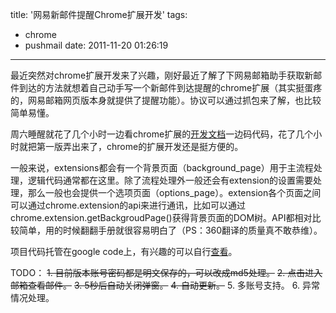 title: '网易新邮件提醒Chrome扩展开发'
tags:
  - chrome
  - pushmail
date: 2011-11-20 01:26:19
---

最近突然对chrome扩展开发来了兴趣，刚好最近了解了下网易邮箱助手获取新邮件到达的方法就想着自己动手写一个新邮件到达提醒的chrome扩展（其实挺蛋疼的，网易邮箱网页版本身就提供了提醒功能）。协议可以通过抓包来了解，也比较简单易懂。

周六睡醒就花了几个小时一边看chrome扩展的[开发文档](http://open.chrome.360.cn/html/dev_manifest.html)一边码代码，花了几个小时就把第一版弄出来了，chrome的扩展开发还是挺方便的。

一般来说，extensions都会有一个背景页面（background_page）用于主流程处理，逻辑代码通常都在这里。除了流程处理外一般还会有extension的设置需要处理，那么一般也会提供一个选项页面（options_page）。extension各个页面之间可以通过chrome.extension的api来进行通讯，比如可以通过chrome.extension.getBackgroudPage()获得背景页面的DOM树。API都相对比较简单，用的时候翻翻手册就很容易明白了（PS：360翻译的质量真不敢恭维）。

项目代码托管在google code上，有兴趣的可以自行[查看](http://code.google.com/p/nmpush/)。

TODO：
<del> 1\. 目前版本账号密码都是明文保存的，可以改成md5处理。</del>
<del> 2\. 点击进入邮箱查看邮件。</del>
<del> 3\. 5秒后自动关闭弹窗。</del>
<del> 4\. 自动更新。</del>
5\. 多账号支持。
6\. 异常情况处理。
